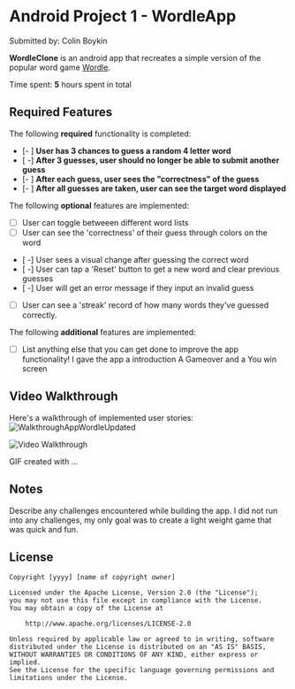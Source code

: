 # Android Project 1 - WordleApp

Submitted by: Colin Boykin

**WordleClone** is an android app that recreates a simple version of the popular word game [Wordle](https://www.nytimes.com/games/wordle/index.html). 

Time spent: **5** hours spent in total

## Required Features

The following **required** functionality is completed:

- [- ] **User has 3 chances to guess a random 4 letter word**
- [ -] **After 3 guesses, user should no longer be able to submit another guess**
- [- ] **After each guess, user sees the "correctness" of the guess**
- [- ] **After all guesses are taken, user can see the target word displayed**

The following **optional** features are implemented:

- [ ] User can toggle betweeen different word lists
- [ ] User can see the 'correctness' of their guess through colors on the word 
- [ -] User sees a visual change after guessing the correct word
- [ -] User can tap a 'Reset' button to get a new word and clear previous guesses
- [ -] User will get an error message if they input an invalid guess
- [ ] User can see a 'streak' record of how many words they've guessed correctly.

The following **additional** features are implemented:

* [ ] List anything else that you can get done to improve the app functionality!
I gave the app a introduction
A Gameover and a You win screen

## Video Walkthrough

Here's a walkthrough of implemented user stories:
![WalkthroughAppWordleUpdated](https://user-images.githubusercontent.com/123262276/221689952-29e7bcf0-9b92-45e8-8892-714608de648d.gif)



<img src='http://i.imgur.com/link/to/your/gif/file.gif' title='Video Walkthrough' width='' alt='Video Walkthrough' />

<!-- Replace this with whatever GIF tool you used! -->
GIF created with ...  
<!-- Recommended tools:
[Kap](https://getkap.co/) for macOS
[ScreenToGif](https://www.screentogif.com/) for Windows
[peek](https://github.com/phw/peek) for Linux. -->

## Notes

Describe any challenges encountered while building the app.
I did not run into any challenges, my only goal was to create a light weight game that was quick and fun.

## License

    Copyright [yyyy] [name of copyright owner]

    Licensed under the Apache License, Version 2.0 (the "License");
    you may not use this file except in compliance with the License.
    You may obtain a copy of the License at

        http://www.apache.org/licenses/LICENSE-2.0

    Unless required by applicable law or agreed to in writing, software
    distributed under the License is distributed on an "AS IS" BASIS,
    WITHOUT WARRANTIES OR CONDITIONS OF ANY KIND, either express or implied.
    See the License for the specific language governing permissions and
    limitations under the License.
